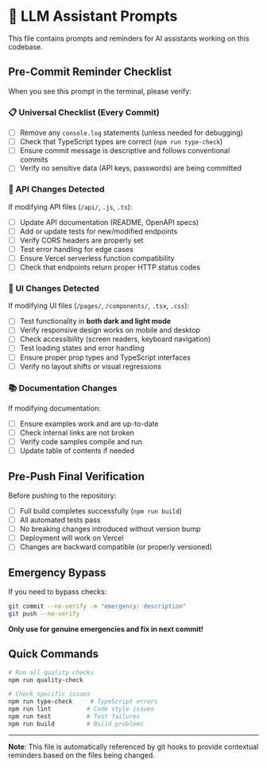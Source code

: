 # 🤖 LLM Assistant Prompts

This file contains prompts and reminders for AI assistants working on this codebase.

## **Pre-Commit Reminder Checklist**

When you see this prompt in the terminal, please verify:

### **📋 Universal Checklist (Every Commit)**
- [ ] Remove any `console.log` statements (unless needed for debugging)
- [ ] Check that TypeScript types are correct (`npm run type-check`)
- [ ] Ensure commit message is descriptive and follows conventional commits
- [ ] Verify no sensitive data (API keys, passwords) are being committed

### **🚨 API Changes Detected**
If modifying API files (`/api/`, `.js`, `.ts`):
- [ ] Update API documentation (README, OpenAPI specs)
- [ ] Add or update tests for new/modified endpoints
- [ ] Verify CORS headers are properly set
- [ ] Test error handling for edge cases
- [ ] Ensure Vercel serverless function compatibility
- [ ] Check that endpoints return proper HTTP status codes

### **🎨 UI Changes Detected**
If modifying UI files (`/pages/`, `/components/`, `.tsx`, `.css`):
- [ ] Test functionality in **both dark and light mode**
- [ ] Verify responsive design works on mobile and desktop
- [ ] Check accessibility (screen readers, keyboard navigation)
- [ ] Test loading states and error handling
- [ ] Ensure proper prop types and TypeScript interfaces
- [ ] Verify no layout shifts or visual regressions

### **📚 Documentation Changes**
If modifying documentation:
- [ ] Ensure examples work and are up-to-date
- [ ] Check internal links are not broken
- [ ] Verify code samples compile and run
- [ ] Update table of contents if needed

## **Pre-Push Final Verification**

Before pushing to the repository:
- [ ] Full build completes successfully (`npm run build`)
- [ ] All automated tests pass
- [ ] No breaking changes introduced without version bump
- [ ] Deployment will work on Vercel
- [ ] Changes are backward compatible (or properly versioned)

## **Emergency Bypass**

If you need to bypass checks:
```bash
git commit --no-verify -m "emergency: description"
git push --no-verify
```

**Only use for genuine emergencies and fix in next commit!**

## **Quick Commands**

```bash
# Run all quality checks
npm run quality-check

# Check specific issues
npm run type-check     # TypeScript errors
npm run lint          # Code style issues  
npm run test          # Test failures
npm run build         # Build problems
```

---

**Note**: This file is automatically referenced by git hooks to provide contextual reminders based on the files being changed. 